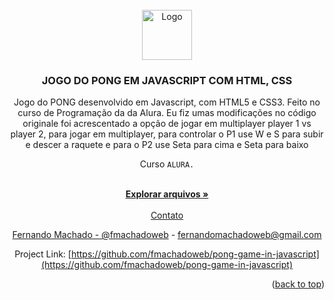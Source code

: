 <div id="top"></div>



<!-- PROJECT LOGO -->
<br />
<div align="center">
  <a href="#">
    <img src="https://github.com/othneildrew/Best-README-Template/raw/master/images/logo.png" alt="Logo" width="80" height="80">
  </a>

  <h3 align="center">JOGO DO PONG EM JAVASCRIPT COM HTML, CSS</h3>
  
  <p align="center">Jogo do PONG desenvolvido em Javascript, com HTML5 e CSS3. Feito no curso de Programação da da Alura. Eu fiz umas modificações no código originale  foi acrescentado a opção de jogar em multiplayer player 1 vs player 2, para jogar em multiplayer, para controlar o P1 use W e S para subir e descer a raquete e para o P2 use Seta para cima e Seta para baixo</p>
  
  <p align="center">Curso <code>ALURA.</code> </p>

  <p align="center">
    <br />
    <a href="https://github.com/fmachadoweb/pong-game-in-javascript"><strong>Explorar arquivos »</strong></a>
    <br /><br />
    <a href="http://hardtek.com.br/pong/><strong>Demo »</strong></a>
    <br />
    <br />
  </p>
</div>


<!-- CONTACT -->
## Contato

Fernando Machado - [@fmachadoweb](https://twitter.com/fmachadoweb) - fernandomachadoweb@gmail.com

Project Link: [https://github.com/fmachadoweb/pong-game-in-javascript](https://github.com/fmachadoweb/pong-game-in-javascript)

<p align="right">(<a href="#top">back to top</a>)</p>


